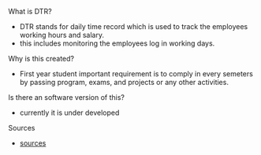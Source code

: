 What is DTR?
 - DTR stands for daily time record which is used to track the employees working hours and salary.
 - this includes monitoring the employees log in working days.

Why is this created?
 - First year student important requirement is to comply in every semeters by passing program, exams, and projects or any other activities.

Is there an software version of this?
 - currently it is under developed

Sources
 - [sources](https://github.com/J2courier/Repositories/tree/main/branch)